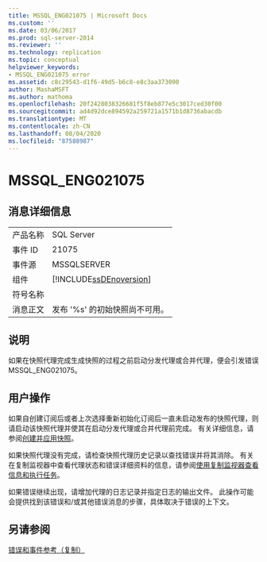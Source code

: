 ```yaml
---
title: MSSQL_ENG021075 | Microsoft Docs
ms.custom: ''
ms.date: 03/06/2017
ms.prod: sql-server-2014
ms.reviewer: ''
ms.technology: replication
ms.topic: conceptual
helpviewer_keywords:
- MSSQL_ENG021075 error
ms.assetid: c8c29543-d1f6-49d5-b6c8-e8c3aa373090
author: MashaMSFT
ms.author: mathoma
ms.openlocfilehash: 20f2428038326681f5f8eb877e5c3017ced30f00
ms.sourcegitcommit: ad4d92dce894592a259721a1571b1d8736abacdb
ms.translationtype: MT
ms.contentlocale: zh-CN
ms.lasthandoff: 08/04/2020
ms.locfileid: "87588987"
---
```

# <a name="mssql_eng021075"></a>MSSQL_ENG021075
    
## <a name="message-details"></a>消息详细信息  
  
|||  
|-|-|  
|产品名称|SQL Server|  
|事件 ID|21075|  
|事件源|MSSQLSERVER|  
|组件|[!INCLUDE[ssDEnoversion](../../includes/ssdenoversion-md.md)]|  
|符号名称||  
|消息正文|发布 '%s' 的初始快照尚不可用。|  
  
## <a name="explanation"></a>说明  
 如果在快照代理完成生成快照的过程之前启动分发代理或合并代理，便会引发错误 MSSQL_ENG021075。  
  
## <a name="user-action"></a>用户操作  
 如果自创建订阅后或者上次选择重新初始化订阅后一直未启动发布的快照代理，则请启动该快照代理并使其在启动分发代理或合并代理前完成。 有关详细信息，请参阅[创建并应用快照](create-and-apply-the-snapshot.md)。  
  
 如果快照代理没有完成，请检查快照代理历史记录以查找错误并将其消除。 有关在复制监视器中查看代理状态和错误详细资料的信息，请参阅[使用复制监视器查看信息和执行任务](monitor/view-information-and-perform-tasks-replication-monitor.md)。  
  
 如果错误继续出现，请增加代理的日志记录并指定日志的输出文件。 此操作可能会提供找到该错误和/或其他错误消息的步骤，具体取决于错误的上下文。  
  
## <a name="see-also"></a>另请参阅  
 [错误和事件参考（复制）](errors-and-events-reference-replication.md)  
  
  
